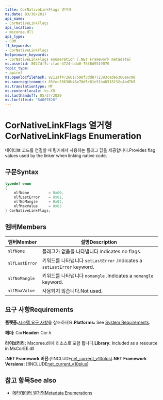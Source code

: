 ```yaml
---
title: CorNativeLinkFlags 열거형
ms.date: 03/30/2017
api_name:
- CorNativeLinkFlags
api_location:
- mscoree.dll
api_type:
- COM
f1_keywords:
- CorNativeLinkFlags
helpviewer_keywords:
- CorNativeLinkFlags enumeration [.NET Framework metadata]
ms.assetid: 8027df7c-cfad-4724-bda0-7538d9519070
topic_type:
- apiref
ms.openlocfilehash: 9211af4726617598f3dd8772383cade6368e6c08
ms.sourcegitcommit: 03fec33630b46e78d5e81e91b40518f32c4bd7b5
ms.translationtype: MT
ms.contentlocale: ko-KR
ms.lasthandoff: 05/27/2020
ms.locfileid: "84007626"
---
```

# <a name="cornativelinkflags-enumeration"></a><span data-ttu-id="87ec3-102">CorNativeLinkFlags 열거형</span><span class="sxs-lookup"><span data-stu-id="87ec3-102">CorNativeLinkFlags Enumeration</span></span>
<span data-ttu-id="87ec3-103">네이티브 코드를 연결할 때 링커에서 사용하는 플래그 값을 제공합니다.</span><span class="sxs-lookup"><span data-stu-id="87ec3-103">Provides flag values used by the linker when linking native code.</span></span>  
  
## <a name="syntax"></a><span data-ttu-id="87ec3-104">구문</span><span class="sxs-lookup"><span data-stu-id="87ec3-104">Syntax</span></span>  
  
```cpp  
typedef enum  
{  
    nlfNone         = 0x00,  
    nlfLastError    = 0x01,  
    nlfNoMangle     = 0x02,  
    nlfMaxValue     = 0x03  
} CorNativeLinkFlags;  
```  
  
## <a name="members"></a><span data-ttu-id="87ec3-105">멤버</span><span class="sxs-lookup"><span data-stu-id="87ec3-105">Members</span></span>  
  
|<span data-ttu-id="87ec3-106">멤버</span><span class="sxs-lookup"><span data-stu-id="87ec3-106">Member</span></span>|<span data-ttu-id="87ec3-107">설명</span><span class="sxs-lookup"><span data-stu-id="87ec3-107">Description</span></span>|  
|------------|-----------------|  
|`nlfNone`|<span data-ttu-id="87ec3-108">플래그가 없음을 나타냅니다.</span><span class="sxs-lookup"><span data-stu-id="87ec3-108">Indicates no flags.</span></span>|  
|`nlfLastError`|<span data-ttu-id="87ec3-109">키워드를 나타냅니다 `setLastError` .</span><span class="sxs-lookup"><span data-stu-id="87ec3-109">Indicates a `setLastError` keyword.</span></span>|  
|`nlfNoMangle`|<span data-ttu-id="87ec3-110">키워드를 나타냅니다 `nomangle` .</span><span class="sxs-lookup"><span data-stu-id="87ec3-110">Indicates a `nomangle` keyword.</span></span>|  
|`nlfMaxValue`|<span data-ttu-id="87ec3-111">사용되지 않습니다.</span><span class="sxs-lookup"><span data-stu-id="87ec3-111">Not used.</span></span>|  
  
## <a name="requirements"></a><span data-ttu-id="87ec3-112">요구 사항</span><span class="sxs-lookup"><span data-stu-id="87ec3-112">Requirements</span></span>  
 <span data-ttu-id="87ec3-113">**플랫폼:**[시스템 요구 사항](../../get-started/system-requirements.md)을 참조하세요.</span><span class="sxs-lookup"><span data-stu-id="87ec3-113">**Platforms:** See [System Requirements](../../get-started/system-requirements.md).</span></span>  
  
 <span data-ttu-id="87ec3-114">**헤더:** Cor</span><span class="sxs-lookup"><span data-stu-id="87ec3-114">**Header:** Cor.h</span></span>  
  
 <span data-ttu-id="87ec3-115">**라이브러리:** Mscoree.dll에 리소스로 포함 됩니다.</span><span class="sxs-lookup"><span data-stu-id="87ec3-115">**Library:** Included as a resource in MsCorEE.dll</span></span>  
  
 <span data-ttu-id="87ec3-116">**.NET Framework 버전:**[!INCLUDE[net_current_v10plus](../../../../includes/net-current-v10plus-md.md)]</span><span class="sxs-lookup"><span data-stu-id="87ec3-116">**.NET Framework Versions:** [!INCLUDE[net_current_v10plus](../../../../includes/net-current-v10plus-md.md)]</span></span>  
  
## <a name="see-also"></a><span data-ttu-id="87ec3-117">참고 항목</span><span class="sxs-lookup"><span data-stu-id="87ec3-117">See also</span></span>

- [<span data-ttu-id="87ec3-118">메타데이터 열거형</span><span class="sxs-lookup"><span data-stu-id="87ec3-118">Metadata Enumerations</span></span>](metadata-enumerations.md)
